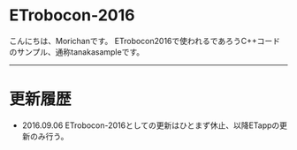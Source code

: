 # ETrobocon-2016

こんにちは、Morichanです。
ETrobocon2016で使われるであろうC++コードのサンプル、通称tanakasampleです。

***

# 更新履歴

* 2016.09.06 ETrobocon-2016としての更新はひとまず休止、以降ETappの更新のみ行う。

